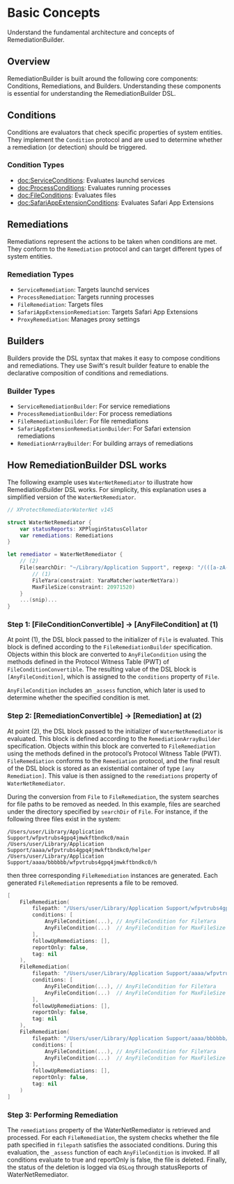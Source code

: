 # Basic Concepts

Understand the fundamental architecture and concepts of RemediationBuilder.

## Overview

RemediationBuilder is built around the following core components: Conditions, Remediations, and Builders. Understanding these components is essential for understanding the RemediationBuilder DSL.

## Conditions

Conditions are evaluators that check specific properties of system entities. They implement the `Condition` protocol and are used to determine whether a remediation (or detection) should be triggered.

### Condition Types

- <doc:ServiceConditions>: Evaluates launchd services
- <doc:ProcessConditions>: Evaluates running processes  
- <doc:FileConditions>: Evaluates files
- <doc:SafariAppExtensionConditions>: Evaluates Safari App Extensions

## Remediations

Remediations represent the actions to be taken when conditions are met. They conform to the `Remediation` protocol and can target different types of system entities.

### Remediation Types

- ``ServiceRemediation``: Targets launchd services
- ``ProcessRemediation``: Targets running processes
- ``FileRemediation``: Targets files
- ``SafariAppExtensionRemediation``: Targets Safari App Extensions
- ``ProxyRemediation``: Manages proxy settings

## Builders

Builders provide the DSL syntax that makes it easy to compose conditions and remediations. They use Swift's result builder feature to enable the declarative composition of conditions and remediations.

### Builder Types

- ``ServiceRemediationBuilder``: For service remediations
- ``ProcessRemediationBuilder``: For process remediations
- ``FileRemediationBuilder``: For file remediations
- ``SafariAppExtensionRemediationBuilder``: For Safari extension remediations
- ``RemediationArrayBuilder``: For building arrays of remediations

## How RemediationBuilder DSL works

The following example uses `WaterNetRemediator` to illustrate how RemediationBuilder DSL works. For simplicity, this explanation uses a simplified version of the `WaterNetRemediator`.

```swift
// XProtectRemediatorWaterNet v145

struct WaterNetRemediator {
    var statusReports: XPPluginStatusCollator
    var remediations: Remediations
}

let remediator = WaterNetRemediator {
    // (2)
    File(searchDir: "~/Library/Application Support", regexp: "/(([a-zA-Z0-9]{19,40})|([a-zA-Z0-9]{39}/[a-zA-Z0-9]{39}))/(helper|main|m|h)$", searchDepth: 3) {
        // (1)
        FileYara(constraint: YaraMatcher(waterNetYara))
        MaxFileSize(constraint: 20971520)
    }
    ...(snip)...
}
```

### Step 1: [FileConditionConvertible] → [AnyFileCondition] at (1)

At point (1), the DSL block passed to the initializer of ``File`` is evaluated. This block is defined according to the ``FileRemediationBuilder`` specification. Objects within this block are converted to ``AnyFileCondition`` using the methods defined in the Protocol Witness Table (PWT) of ``FileConditionConvertible``. The resulting value of the DSL block is `[AnyFileCondition]`, which is assigned to the `conditions` property of ``File``.

``AnyFileCondition`` includes an `_assess` function, which later is used to determine whether the specified condition is met.

### Step 2: [RemediationConvertible] → [Remediation] at (2)

At point (2), the DSL block passed to the initializer of `WaterNetRemediator` is evaluated. This block is defined according to the ``RemediationArrayBuilder`` specification. Objects within this block are converted to ``FileRemediation`` using the methods defined in the protocol’s Protocol Witness Table (PWT). ``FileRemediation`` conforms to the ``Remediation`` protocol, and the final result of the DSL block is stored as an existential container of type `[any Remediation]`. This value is then assigned to the `remediations` property of `WaterNetRemediator`.

During the conversion from ``File`` to ``FileRemediation``, the system searches for file paths to be removed as needed. In this example, files are searched under the directory specified by `searchDir` of ``File``. For instance, if the following three files exist in the system:

```
/Users/user/Library/Application Support/wfpvtrubs4gpq4jmwkftbndkc0/main
/Users/user/Library/Application Support/aaaa/wfpvtrubs4gpq4jmwkftbndkc0/helper
/Users/user/Library/Application Support/aaaa/bbbbbb/wfpvtrubs4gpq4jmwkftbndkc0/h
```

then three corresponding ``FileRemediation`` instances are generated. Each generated ``FileRemediation`` represents a file to be removed.

```swift
[
    FileRemediation(
        filepath: "/Users/user/Library/Application Support/wfpvtrubs4gpq4jmwkftbndkc0/main",
        conditions: [
            AnyFileCondition(...), // AnyFileCondition for FileYara
            AnyFileCondition(...)  // AnyFileCondition for MaxFileSize
        ],
        followUpRemediations: [],
        reportOnly: false,
        tag: nil
    ),
    FileRemediation(
        filepath: "/Users/user/Library/Application Support/aaaa/wfpvtrubs4gpq4jmwkftbndkc0/helper",
        conditions: [
            AnyFileCondition(...), // AnyFileCondition for FileYara
            AnyFileCondition(...)  // AnyFileCondition for MaxFileSize
        ],
        followUpRemediations: [],
        reportOnly: false,
        tag: nil
    ),
    FileRemediation(
        filepath: "/Users/user/Library/Application Support/aaaa/bbbbbb/wfpvtrubs4gpq4jmwkftbndkc0/h",
        conditions: [
            AnyFileCondition(...), // AnyFileCondition for FileYara
            AnyFileCondition(...)  // AnyFileCondition for MaxFileSize
        ],
        followUpRemediations: [],
        reportOnly: false,
        tag: nil
    )
]
```

### Step 3: Performing Remediation

The `remediations` property of the WaterNetRemediator is retrieved and processed. For each ``FileRemediation``, the system checks whether the file path specified in `filepath` satisfies the associated conditions. During this evaluation, the `_assess` function of each ``AnyFileCondition`` is invoked. If all conditions evaluate to true and reportOnly is false, the file is deleted. Finally, the status of the deletion is logged via `OSLog` through statusReports of WaterNetRemediator.
